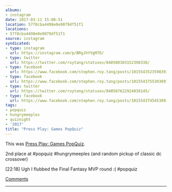 ```yaml
---
albums:
- instagram
date: 2017-03-11 15:08:51
location: 57f8cba4498e0e9079df51f1
locations:
- 57f8cba4498e0e9079df51f1
source: instagram
syndicated:
- type: instagram
  url: https://instagram.com/p/BRgJhYVgM7D/
- type: twitter
  url: https://twitter.com/roytang/statuses/840580303152398338/
- type: facebook
  url: https://www.facebook.com/stephen.roy.tang/posts/10155435235983912:1
- type: facebook
  url: https://www.facebook.com/stephen.roy.tang/posts/10155437553038912
- type: twitter
  url: https://twitter.com/roytang/statuses/840567622924038145/
- type: facebook
  url: https://www.facebook.com/stephen.roy.tang/posts/10155437454538912
tags:
- popquiz
- hungrymeeples
- quiznight
- '2017'
title: "Press Play: Games PopQuiz"
---
```


This was [Press Play: Games PopQuiz](https://www.facebook.com/events/1334135706660821/).

2nd place at #popquiz #hungrymeeples (and random pickup of classic dc crossover)

<time id="840567622924038145">[22:18]</time> Ugh I flubbed the Final Fantasy MVP round :( #popquiz

[Comments](#comment-adf3d658-8f9c-4bb1-b282-88c0af158923)

---